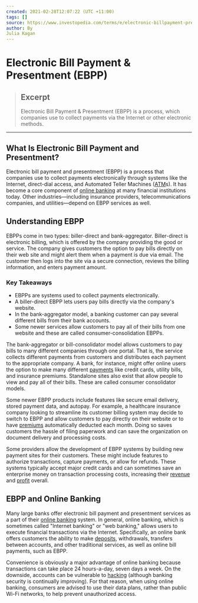 ```yaml
---
created: 2021-02-28T12:07:22 (UTC +11:00)
tags: []
source: https://www.investopedia.com/terms/e/electronic-billpayment-presentment.asp
author: By
Julia Kagan
---
```


# Electronic Bill Payment & Presentment (EBPP)

> ## Excerpt
> Electronic Bill Payment & Presentment (EBPP) is a process, which companies use to collect payments via the Internet or other electronic methods.

---
## What Is Electronic Bill Payment and Presentment?

Electronic bill payment and presentment (EBPP) is a process that companies use to collect payments electronically through systems like the Internet, direct-dial access, and Automated Teller Machines ([ATM](https://www.investopedia.com/terms/a/atm.asp)s). It has become a core component of [online banking](https://www.investopedia.com/terms/o/onlinebanking.asp) at many financial institutions today. Other industries—including insurance providers, telecommunications companies, and utilities—depend on EBPP services as well.

## Understanding EBPP

EBPPs come in two types: biller-direct and bank-aggregator. Biller-direct is electronic billing, which is offered by the company providing the good or service. The company gives customers the option to pay bills directly on their web site and might alert them when a payment is due via email. The customer then logs into the site via a secure connection, reviews the billing information, and enters payment amount.

### Key Takeaways

-   EBPPs are systems used to collect payments electronically.
-   A biller-direct EBPP lets users pay bills directly via the company's website.
-   In the bank-aggregator model, a banking customer can pay several different bills from their bank accounts.
-   Some newer services allow customers to pay all of their bills from one website and these are called consumer-consolidation EBPPs.

The bank-aggregator or bill-consolidator model allows customers to pay bills to many different companies through one portal. That is, the service collects different payments from customers and distributes each payment to the appropriate company. A bank, for instance, might offer online users the option to make many different [payments](https://www.investopedia.com/terms/p/payment.asp) like credit cards, utility bills, and insurance premiums. Standalone sites also exist that allow people to view and pay all of their bills. These are called consumer consolidator models.

Some newer EBPP products include features like secure email delivery, stored payment data, and autopay. For example, a healthcare insurance company looking to streamline its customer billing system may decide to switch to EBPP and allow customers to pay directly on their website or to have [premiums](https://www.investopedia.com/terms/i/insurance-premium.asp) automatically deducted each month. Doing so saves customers the hassle of filing paperwork and can save the organization on document delivery and processing costs.

Some providers allow the development of EBPP systems by building new payment sites for their customers. These might include features to authorize transactions, capture payments, or allow for refunds. These systems typically accept major credit cards and can sometimes save an enterprise money on transaction processing costs, increasing their [revenue](https://www.investopedia.com/terms/r/revenue.asp) and [profit](https://www.investopedia.com/terms/p/profit.asp) overall.

## EBPP and Online Banking

Many large banks offer electronic bill payment and presentment services as a part of their [online banking](https://www.investopedia.com/terms/o/onlinebanking.asp) system. In general, online banking, which is sometimes called "Internet banking" or "web banking," allows users to execute financial transactions via the Internet. Specifically, an online bank offers customers the ability to make [deposits](https://www.investopedia.com/terms/d/deposit.asp), withdrawals, transfers between accounts, and other traditional services, as well as online bill payments, such as EBPP.

Convenience is obviously a major advantage of online banking because transactions can take place 24 hours-a-day, seven days a week. On the downside, accounts can be vulnerable to [hacking](https://www.investopedia.com/articles/personal-finance/012117/cyber-attacks-and-bank-failures-risks-you-should-know.asp) (although banking security is continually improving). For that reason, when using online banking, consumers are advised to use their data plans, rather than public Wi-Fi networks, to help prevent unauthorized access.
